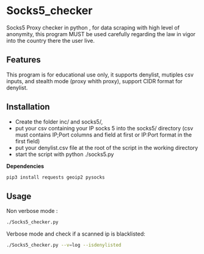 # Socks5_checker
Socks5 Proxy checker in python , for data scraping with high level of anonymity, this program MUST be used carefully regarding the law in vigor into the country there the user live.

## Features
This program is for educational use only, it supports denylist, mutiples csv inputs, and stealth mode (proxy whith proxy), support CIDR format for denylist.

## Installation
* Create the folder inc/ and socks5/,
* put your csv containing your IP socks 5 into the socks5/ directory (csv must contains IP;Port columns and field at first or IP:Port format in the first field)
* put your denylist.csv file at the root of the script in the working directory
* start the script with python ./socks5.py


**Dependencies**
```py
pip3 install requests geoip2 pysocks
```

## Usage 

Non verbose mode :
```sh
./Socks5_checker.py
```
Verbose mode and check if a  scanned ip is blacklisted:
```sh
./Socks5_checker.py --v=log --isdenylisted
```
